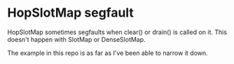 # HopSlotMap segfault

HopSlotMap sometimes segfaults when clear() or drain() is called on it. This doesn't happen with SlotMap or DenseSlotMap.

The example in this repo is as far as I've been able to narrow it down.
